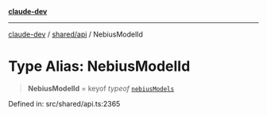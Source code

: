 [**claude-dev**](../../../README.md)

***

[claude-dev](../../../README.md) / [shared/api](../README.md) / NebiusModelId

# Type Alias: NebiusModelId

> **NebiusModelId** = keyof *typeof* [`nebiusModels`](../variables/nebiusModels.md)

Defined in: src/shared/api.ts:2365

